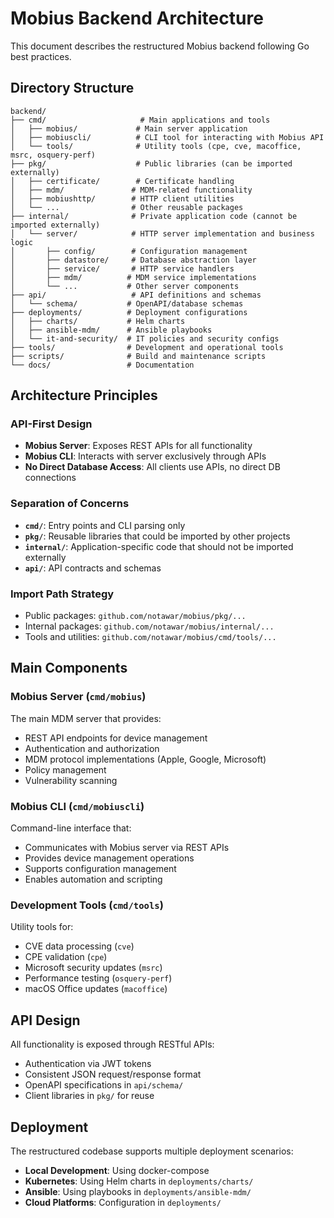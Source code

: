 # Mobius Backend Architecture

This document describes the restructured Mobius backend following Go best practices.

## Directory Structure

```text
backend/
├── cmd/                     # Main applications and tools
│   ├── mobius/             # Main server application
│   ├── mobiuscli/          # CLI tool for interacting with Mobius API
│   └── tools/              # Utility tools (cpe, cve, macoffice, msrc, osquery-perf)
├── pkg/                    # Public libraries (can be imported externally)
│   ├── certificate/        # Certificate handling
│   ├── mdm/               # MDM-related functionality
│   ├── mobiushttp/        # HTTP client utilities
│   └── ...                # Other reusable packages
├── internal/              # Private application code (cannot be imported externally)
│   └── server/            # HTTP server implementation and business logic
│       ├── config/        # Configuration management
│       ├── datastore/     # Database abstraction layer
│       ├── service/       # HTTP service handlers
│       ├── mdm/          # MDM service implementations
│       └── ...           # Other server components
├── api/                   # API definitions and schemas
│   └── schema/           # OpenAPI/database schemas
├── deployments/          # Deployment configurations
│   ├── charts/           # Helm charts
│   ├── ansible-mdm/      # Ansible playbooks
│   └── it-and-security/  # IT policies and security configs
├── tools/                # Development and operational tools
├── scripts/              # Build and maintenance scripts
└── docs/                 # Documentation
```

## Architecture Principles

### API-First Design

- **Mobius Server**: Exposes REST APIs for all functionality
- **Mobius CLI**: Interacts with server exclusively through APIs
- **No Direct Database Access**: All clients use APIs, no direct DB connections

### Separation of Concerns

- **`cmd/`**: Entry points and CLI parsing only
- **`pkg/`**: Reusable libraries that could be imported by other projects
- **`internal/`**: Application-specific code that should not be imported externally
- **`api/`**: API contracts and schemas

### Import Path Strategy

- Public packages: `github.com/notawar/mobius/pkg/...`
- Internal packages: `github.com/notawar/mobius/internal/...`
- Tools and utilities: `github.com/notawar/mobius/cmd/tools/...`

## Main Components

### Mobius Server (`cmd/mobius`)

The main MDM server that provides:

- REST API endpoints for device management
- Authentication and authorization
- MDM protocol implementations (Apple, Google, Microsoft)
- Policy management
- Vulnerability scanning

### Mobius CLI (`cmd/mobiuscli`)

Command-line interface that:

- Communicates with Mobius server via REST APIs
- Provides device management operations
- Supports configuration management
- Enables automation and scripting

### Development Tools (`cmd/tools`)

Utility tools for:

- CVE data processing (`cve`)
- CPE validation (`cpe`)
- Microsoft security updates (`msrc`)
- Performance testing (`osquery-perf`)
- macOS Office updates (`macoffice`)

## API Design

All functionality is exposed through RESTful APIs:

- Authentication via JWT tokens
- Consistent JSON request/response format
- OpenAPI specifications in `api/schema/`
- Client libraries in `pkg/` for reuse

## Deployment

The restructured codebase supports multiple deployment scenarios:

- **Local Development**: Using docker-compose
- **Kubernetes**: Using Helm charts in `deployments/charts/`
- **Ansible**: Using playbooks in `deployments/ansible-mdm/`
- **Cloud Platforms**: Configuration in `deployments/`

